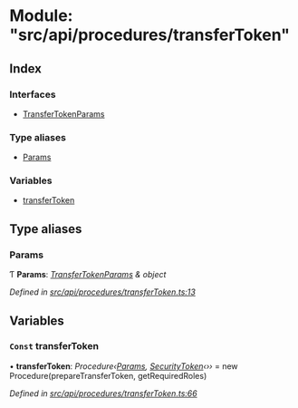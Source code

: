 # Module: "src/api/procedures/transferToken"

## Index

### Interfaces

* [TransferTokenParams](../interfaces/_src_api_procedures_transfertoken_.transfertokenparams.md)

### Type aliases

* [Params](_src_api_procedures_transfertoken_.md#params)

### Variables

* [transferToken](_src_api_procedures_transfertoken_.md#const-transfertoken)

## Type aliases

###  Params

Ƭ **Params**: *[TransferTokenParams](../interfaces/_src_api_procedures_transfertoken_.transfertokenparams.md) & object*

*Defined in [src/api/procedures/transferToken.ts:13](https://github.com/PolymathNetwork/polymesh-sdk/blob/2aa4a44/src/api/procedures/transferToken.ts#L13)*

## Variables

### `Const` transferToken

• **transferToken**: *Procedure‹[Params](_src_api_procedures_transfertoken_.md#params), [SecurityToken](../classes/_src_api_entities_securitytoken_index_.securitytoken.md)‹››* = new Procedure(prepareTransferToken, getRequiredRoles)

*Defined in [src/api/procedures/transferToken.ts:66](https://github.com/PolymathNetwork/polymesh-sdk/blob/2aa4a44/src/api/procedures/transferToken.ts#L66)*
